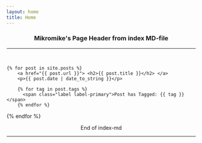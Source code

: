 ```yaml
---
layout: home
title: Home
---
```

<div style="margin-left:1px">
  <div class="w3-container w3-white">
    <h3 class="w3-text-black"><center>Mikromike's Page Header from index MD-file </center></h3>
    <hr><br>

<div class="post">

    {% for post in site.posts %}
        <a href="{{ post.url }}"> <h2>{{ post.title }}</h2> </a>
        <p>{{ post.date | date_to_string }}</p>

        {% for tag in post.tags %}
          <span class="label label-primary">Post has Tagged: {{ tag }}</span>
        {% endfor %}
   {% endfor %}

</div>
    <center> End of index-md </center>
<hr>   
</div>

